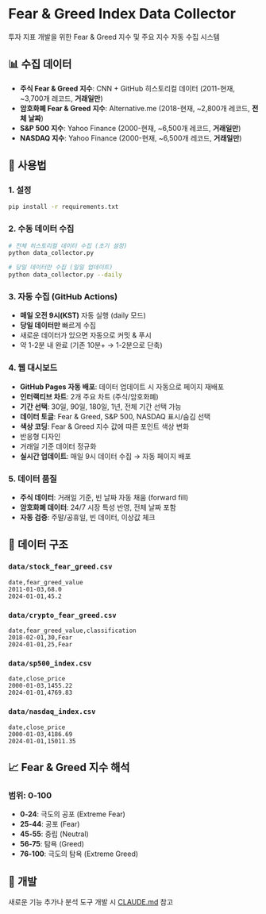 # Fear & Greed Index Data Collector

투자 지표 개발을 위한 Fear & Greed 지수 및 주요 지수 자동 수집 시스템

## 📊 수집 데이터

- **주식 Fear & Greed 지수**: CNN + GitHub 히스토리컬 데이터 (2011-현재, ~3,700개 레코드, **거래일만**)
- **암호화폐 Fear & Greed 지수**: Alternative.me (2018-현재, ~2,800개 레코드, **전체 날짜**)
- **S&P 500 지수**: Yahoo Finance (2000-현재, ~6,500개 레코드, **거래일만**)
- **NASDAQ 지수**: Yahoo Finance (2000-현재, ~6,500개 레코드, **거래일만**)

## 🚀 사용법

### 1. 설정
```bash
pip install -r requirements.txt
```

### 2. 수동 데이터 수집
```bash
# 전체 히스토리컬 데이터 수집 (초기 설정)
python data_collector.py

# 당일 데이터만 수집 (일일 업데이트)
python data_collector.py --daily
```

### 3. 자동 수집 (GitHub Actions)
- **매일 오전 9시(KST)** 자동 실행 (daily 모드)
- **당일 데이터만** 빠르게 수집
- 새로운 데이터가 있으면 자동으로 커밋 & 푸시
- 약 1-2분 내 완료 (기존 10분+ → 1-2분으로 단축)

### 4. 웹 대시보드
- **GitHub Pages 자동 배포**: 데이터 업데이트 시 자동으로 페이지 재배포
- **인터랙티브 차트**: 2개 주요 차트 (주식/암호화폐)
- **기간 선택**: 30일, 90일, 180일, 1년, 전체 기간 선택 가능
- **데이터 토글**: Fear & Greed, S&P 500, NASDAQ 표시/숨김 선택
- **색상 코딩**: Fear & Greed 지수 값에 따른 포인트 색상 변화
- 반응형 디자인
- 거래일 기준 데이터 정규화
- **실시간 업데이트**: 매일 9시 데이터 수집 → 자동 페이지 배포

### 5. 데이터 품질
- **주식 데이터**: 거래일 기준, 빈 날짜 자동 채움 (forward fill)
- **암호화폐 데이터**: 24/7 시장 특성 반영, 전체 날짜 포함
- **자동 검증**: 주말/공휴일, 빈 데이터, 이상값 체크

## 📁 데이터 구조

### `data/stock_fear_greed.csv`
```csv
date,fear_greed_value
2011-01-03,68.0
2024-01-01,45.2
```

### `data/crypto_fear_greed.csv`
```csv
date,fear_greed_value,classification
2018-02-01,30,Fear
2024-01-01,25,Fear
```

### `data/sp500_index.csv`
```csv
date,close_price
2000-01-03,1455.22
2024-01-01,4769.83
```

### `data/nasdaq_index.csv`
```csv
date,close_price
2000-01-03,4186.69
2024-01-01,15011.35
```

## 📈 Fear & Greed 지수 해석

### 범위: 0-100
- **0-24**: 극도의 공포 (Extreme Fear)
- **25-44**: 공포 (Fear)
- **45-55**: 중립 (Neutral)
- **56-75**: 탐욕 (Greed)
- **76-100**: 극도의 탐욕 (Extreme Greed)

## 🔧 개발

새로운 기능 추가나 분석 도구 개발 시 [CLAUDE.md](CLAUDE.md) 참고